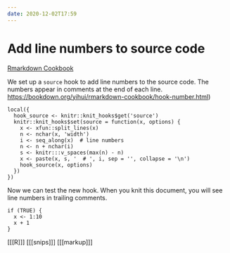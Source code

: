 ```yaml
---
date: 2020-12-02T17:59
---
```


# Add line numbers to source code

[Rmarkdown Cookbook](https://bookdown.org/yihui/rmarkdown-cookbook/hook-number.html)

We set up a `source` hook to add line numbers to the source code. The numbers appear in comments at the end of each line.
https://bookdown.org/yihui/rmarkdown-cookbook/hook-number.html)

```{r, include=FALSE}
local({
  hook_source <- knitr::knit_hooks$get('source')
  knitr::knit_hooks$set(source = function(x, options) {
    x <- xfun::split_lines(x)
    n <- nchar(x, 'width')
    i <- seq_along(x)  # line numbers
    n <- n + nchar(i)
    s <- knitr:::v_spaces(max(n) - n)
    x <- paste(x, s, '  # ', i, sep = '', collapse = '\n')
    hook_source(x, options)
  })
})
```

Now we can test the new hook. When you knit this document, you will see line numbers in trailing comments.

```{r}
if (TRUE) {
  x <- 1:10
  x + 1
}
```

[[[R]]]
[[[snips]]]
[[[markup]]]